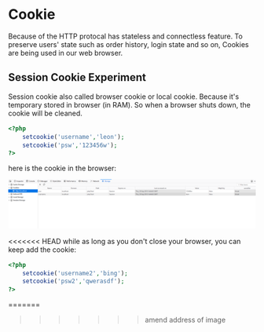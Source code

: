 # Cookie
Because of the HTTP protocal has stateless and connectless feature. To preserve users' state such as order history, login state and so on, Cookies are being used in our web browser.

## Session Cookie Experiment
Session cookie also called browser cookie or local cookie. Because it's temporary stored in browser (in RAM). So when a browser shuts down, the cookie will be cleaned.

```php
<?php
    setcookie('username','leon');
    setcookie('psw','123456w');
?>

```

here is the cookie in the browser:

![Screen shot 1](/images/local_cookie_ss01.png) 

<<<<<<< HEAD
while as long as you don't close your browser, you can keep add the cookie:

```PHP
<?php
    setcookie('username2','bing');
    setcookie('psw2','qwerasdf');
?>


```
=======
>>>>>>> amend address of image
